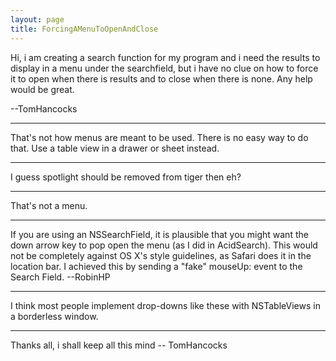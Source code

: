```yaml
---
layout: page
title: ForcingAMenuToOpenAndClose
---
```


Hi, i am creating a search function for my program and i need the results to display in a menu under the searchfield, but i have no clue on how to force it to open when there is results and to close when there is none. Any help would be great.

--TomHancocks

----

That's not how menus are meant to be used. There is no easy way to do that. Use a table view in a drawer or sheet instead.

----

I guess spotlight should be removed from tiger then eh?

----

That's not a menu.

----

If you are using an NSSearchField, it is plausible that you might want the down arrow key to pop open the menu (as I did in AcidSearch). This would not be completely against OS X's style guidelines, as Safari does it in the location bar. I achieved this by sending a "fake" mouseUp: event to the Search Field. --RobinHP

----

I think most people implement drop-downs like these with NSTableViews in a borderless window.

----

Thanks all, i shall keep all this mind -- TomHancocks

